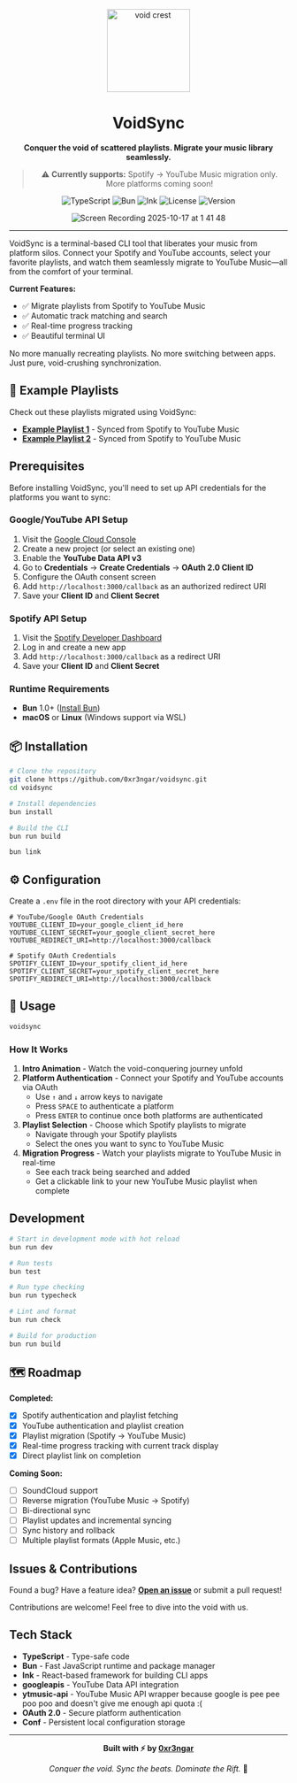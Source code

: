 <div align="center">
<img width="150" height="150" alt="void crest" src="https://github.com/user-attachments/assets/adbd398d-7f82-408d-aa5f-1b34aea334c1" />

# VoidSync

**Conquer the void of scattered playlists. Migrate your music library seamlessly.**

> ⚠️ **Currently supports:** Spotify → YouTube Music migration only. More platforms coming soon!

<p>
  <img alt="TypeScript" src="https://img.shields.io/badge/TypeScript-5.9-blue?style=for-the-badge&logo=typescript"/>
  <img alt="Bun" src="https://img.shields.io/badge/Bun-1.3-black?style=for-the-badge&logo=bun"/>
  <img alt="Ink" src="https://img.shields.io/badge/Ink-6.3-pink?style=for-the-badge"/>
  <img alt="License" src="https://img.shields.io/badge/License-MIT-green?style=for-the-badge"/>
  <img alt="Version" src="https://img.shields.io/badge/Version-0.0.1-purple?style=for-the-badge"/>
</p>

</div>

<div align="center">
  
 ![Screen Recording 2025-10-17 at 1 41 48](https://github.com/user-attachments/assets/168581c6-5b82-4278-aea6-2c5bf6ac577c)
</div>

---

VoidSync is a terminal-based CLI tool that liberates your music from platform silos. Connect your Spotify and YouTube accounts, select your favorite playlists, and watch them seamlessly migrate to YouTube Music—all from the comfort of your terminal.

**Current Features:**
- ✅ Migrate playlists from Spotify to YouTube Music
- ✅ Automatic track matching and search
- ✅ Real-time progress tracking
- ✅ Beautiful terminal UI

No more manually recreating playlists. No more switching between apps. Just pure, void-crushing synchronization.

## 🎵 Example Playlists

Check out these playlists migrated using VoidSync:

- [**Example Playlist 1**](https://music.youtube.com/playlist?list=PLxprpQv87I-aFx43Z2L5DHV2EvUUE3xTm) - Synced from Spotify to YouTube Music
- [**Example Playlist 2**](https://music.youtube.com/playlist?list=PLxprpQv87I-YjlAb4sbINUbghv-ZkCloj) - Synced from Spotify to YouTube Music

## Prerequisites

Before installing VoidSync, you'll need to set up API credentials for the platforms you want to sync:

### Google/YouTube API Setup

1. Visit the [Google Cloud Console](https://console.cloud.google.com/)
2. Create a new project (or select an existing one)
3. Enable the **YouTube Data API v3**
4. Go to **Credentials** → **Create Credentials** → **OAuth 2.0 Client ID**
5. Configure the OAuth consent screen
6. Add `http://localhost:3000/callback` as an authorized redirect URI
7. Save your **Client ID** and **Client Secret**

### Spotify API Setup

1. Visit the [Spotify Developer Dashboard](https://developer.spotify.com/dashboard)
2. Log in and create a new app
3. Add `http://localhost:3000/callback` as a redirect URI
4. Save your **Client ID** and **Client Secret**

### Runtime Requirements

* **Bun** 1.0+ ([Install Bun](https://bun.sh))
* **macOS** or **Linux** (Windows support via WSL)

## 📦 Installation

```bash
# Clone the repository
git clone https://github.com/0xr3ngar/voidsync.git
cd voidsync

# Install dependencies
bun install

# Build the CLI
bun run build

bun link
```

## ⚙️ Configuration

Create a `.env` file in the root directory with your API credentials:

```env
# YouTube/Google OAuth Credentials
YOUTUBE_CLIENT_ID=your_google_client_id_here
YOUTUBE_CLIENT_SECRET=your_google_client_secret_here
YOUTUBE_REDIRECT_URI=http://localhost:3000/callback

# Spotify OAuth Credentials
SPOTIFY_CLIENT_ID=your_spotify_client_id_here
SPOTIFY_CLIENT_SECRET=your_spotify_client_secret_here
SPOTIFY_REDIRECT_URI=http://localhost:3000/callback
```

## 🚀 Usage

```bash
voidsync
```

### How It Works

1. **Intro Animation** - Watch the void-conquering journey unfold
2. **Platform Authentication** - Connect your Spotify and YouTube accounts via OAuth
   - Use `↑` and `↓` arrow keys to navigate
   - Press `SPACE` to authenticate a platform
   - Press `ENTER` to continue once both platforms are authenticated
3. **Playlist Selection** - Choose which Spotify playlists to migrate
   - Navigate through your Spotify playlists
   - Select the ones you want to sync to YouTube Music
4. **Migration Progress** - Watch your playlists migrate to YouTube Music in real-time
   - See each track being searched and added
   - Get a clickable link to your new YouTube Music playlist when complete

## Development

```bash
# Start in development mode with hot reload
bun run dev

# Run tests
bun test

# Run type checking
bun run typecheck

# Lint and format
bun run check

# Build for production
bun run build
```

## 🗺️ Roadmap

**Completed:**
- [x] Spotify authentication and playlist fetching
- [x] YouTube authentication and playlist creation
- [x] Playlist migration (Spotify → YouTube Music)
- [x] Real-time progress tracking with current track display
- [x] Direct playlist link on completion

**Coming Soon:**
- [ ] SoundCloud support
- [ ] Reverse migration (YouTube Music → Spotify)
- [ ] Bi-directional sync
- [ ] Playlist updates and incremental syncing
- [ ] Sync history and rollback
- [ ] Multiple playlist formats (Apple Music, etc.)

## Issues & Contributions

Found a bug? Have a feature idea? [**Open an issue**](https://github.com/0xr3ngar/voidsync/issues) or submit a pull request!

Contributions are welcome! Feel free to dive into the void with us.

## Tech Stack

* **TypeScript** - Type-safe code
* **Bun** - Fast JavaScript runtime and package manager
* **Ink** - React-based framework for building CLI apps
* **googleapis** - YouTube Data API integration
* **ytmusic-api** - YouTube Music API wrapper because google is pee pee poo poo and doesn't give me enough api quota :(
* **OAuth 2.0** - Secure platform authentication
* **Conf** - Persistent local configuration storage

---

<div align="center">

**Built with ⚡ by [0xr3ngar](https://github.com/0xr3ngar)**

*Conquer the void. Sync the beats. Dominate the Rift.* 🎵

</div>
